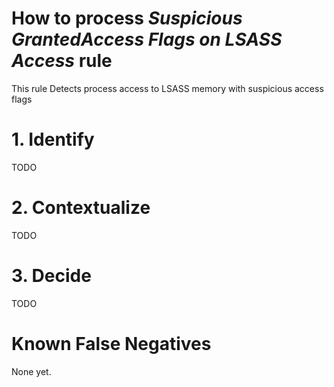 # How to process *Suspicious GrantedAccess Flags on LSASS Access* rule
This rule Detects process access to LSASS memory with suspicious access flags

# 1. Identify
TODO

# 2. Contextualize
TODO

# 3. Decide
TODO

# Known False Negatives
None yet.
